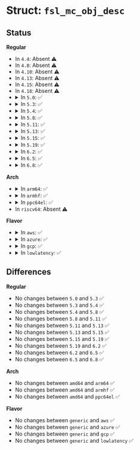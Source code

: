 # Struct: <code>fsl_mc_obj_desc</code>

## Status
<b>Regular</b>
<ul>
<li>
In <code>4.4</code>: Absent ⚠️
</li>
<li>
In <code>4.8</code>: Absent ⚠️
</li>
<li>
In <code>4.10</code>: Absent ⚠️
</li>
<li>
In <code>4.13</code>: Absent ⚠️
</li>
<li>
In <code>4.15</code>: Absent ⚠️
</li>
<li>
In <code>4.18</code>: Absent ⚠️
</li>
<li>
<details>
<summary>In <code>5.0</code>: ✅</summary>

```c
struct fsl_mc_obj_desc {
    char type[16];
    int id;
    u16 vendor;
    u16 ver_major;
    u16 ver_minor;
    u8 irq_count;
    u8 region_count;
    u32 state;
    char label[16];
    u16 flags;
};
```
</details>
</li>
<li>
<details>
<summary>In <code>5.3</code>: ✅</summary>

```c
struct fsl_mc_obj_desc {
    char type[16];
    int id;
    u16 vendor;
    u16 ver_major;
    u16 ver_minor;
    u8 irq_count;
    u8 region_count;
    u32 state;
    char label[16];
    u16 flags;
};
```
</details>
</li>
<li>
<details>
<summary>In <code>5.4</code>: ✅</summary>

```c
struct fsl_mc_obj_desc {
    char type[16];
    int id;
    u16 vendor;
    u16 ver_major;
    u16 ver_minor;
    u8 irq_count;
    u8 region_count;
    u32 state;
    char label[16];
    u16 flags;
};
```
</details>
</li>
<li>
<details>
<summary>In <code>5.8</code>: ✅</summary>

```c
struct fsl_mc_obj_desc {
    char type[16];
    int id;
    u16 vendor;
    u16 ver_major;
    u16 ver_minor;
    u8 irq_count;
    u8 region_count;
    u32 state;
    char label[16];
    u16 flags;
};
```
</details>
</li>
<li>
<details>
<summary>In <code>5.11</code>: ✅</summary>

```c
struct fsl_mc_obj_desc {
    char type[16];
    int id;
    u16 vendor;
    u16 ver_major;
    u16 ver_minor;
    u8 irq_count;
    u8 region_count;
    u32 state;
    char label[16];
    u16 flags;
};
```
</details>
</li>
<li>
<details>
<summary>In <code>5.13</code>: ✅</summary>

```c
struct fsl_mc_obj_desc {
    char type[16];
    int id;
    u16 vendor;
    u16 ver_major;
    u16 ver_minor;
    u8 irq_count;
    u8 region_count;
    u32 state;
    char label[16];
    u16 flags;
};
```
</details>
</li>
<li>
<details>
<summary>In <code>5.15</code>: ✅</summary>

```c
struct fsl_mc_obj_desc {
    char type[16];
    int id;
    u16 vendor;
    u16 ver_major;
    u16 ver_minor;
    u8 irq_count;
    u8 region_count;
    u32 state;
    char label[16];
    u16 flags;
};
```
</details>
</li>
<li>
<details>
<summary>In <code>5.19</code>: ✅</summary>

```c
struct fsl_mc_obj_desc {
    char type[16];
    int id;
    u16 vendor;
    u16 ver_major;
    u16 ver_minor;
    u8 irq_count;
    u8 region_count;
    u32 state;
    char label[16];
    u16 flags;
};
```
</details>
</li>
<li>
<details>
<summary>In <code>6.2</code>: ✅</summary>

```c
struct fsl_mc_obj_desc {
    char type[16];
    int id;
    u16 vendor;
    u16 ver_major;
    u16 ver_minor;
    u8 irq_count;
    u8 region_count;
    u32 state;
    char label[16];
    u16 flags;
};
```
</details>
</li>
<li>
<details>
<summary>In <code>6.5</code>: ✅</summary>

```c
struct fsl_mc_obj_desc {
    char type[16];
    int id;
    u16 vendor;
    u16 ver_major;
    u16 ver_minor;
    u8 irq_count;
    u8 region_count;
    u32 state;
    char label[16];
    u16 flags;
};
```
</details>
</li>
<li>
<details>
<summary>In <code>6.8</code>: ✅</summary>

```c
struct fsl_mc_obj_desc {
    char type[16];
    int id;
    u16 vendor;
    u16 ver_major;
    u16 ver_minor;
    u8 irq_count;
    u8 region_count;
    u32 state;
    char label[16];
    u16 flags;
};
```
</details>
</li>
</ul>
<b>Arch</b>
<ul>
<li>
<details>
<summary>In <code>arm64</code>: ✅</summary>

```c
struct fsl_mc_obj_desc {
    char type[16];
    int id;
    u16 vendor;
    u16 ver_major;
    u16 ver_minor;
    u8 irq_count;
    u8 region_count;
    u32 state;
    char label[16];
    u16 flags;
};
```
</details>
</li>
<li>
<details>
<summary>In <code>armhf</code>: ✅</summary>

```c
struct fsl_mc_obj_desc {
    char type[16];
    int id;
    u16 vendor;
    u16 ver_major;
    u16 ver_minor;
    u8 irq_count;
    u8 region_count;
    u32 state;
    char label[16];
    u16 flags;
};
```
</details>
</li>
<li>
<details>
<summary>In <code>ppc64el</code>: ✅</summary>

```c
struct fsl_mc_obj_desc {
    char type[16];
    int id;
    u16 vendor;
    u16 ver_major;
    u16 ver_minor;
    u8 irq_count;
    u8 region_count;
    u32 state;
    char label[16];
    u16 flags;
};
```
</details>
</li>
<li>
In <code>riscv64</code>: Absent ⚠️
</li>
</ul>
<b>Flavor</b>
<ul>
<li>
<details>
<summary>In <code>aws</code>: ✅</summary>

```c
struct fsl_mc_obj_desc {
    char type[16];
    int id;
    u16 vendor;
    u16 ver_major;
    u16 ver_minor;
    u8 irq_count;
    u8 region_count;
    u32 state;
    char label[16];
    u16 flags;
};
```
</details>
</li>
<li>
<details>
<summary>In <code>azure</code>: ✅</summary>

```c
struct fsl_mc_obj_desc {
    char type[16];
    int id;
    u16 vendor;
    u16 ver_major;
    u16 ver_minor;
    u8 irq_count;
    u8 region_count;
    u32 state;
    char label[16];
    u16 flags;
};
```
</details>
</li>
<li>
<details>
<summary>In <code>gcp</code>: ✅</summary>

```c
struct fsl_mc_obj_desc {
    char type[16];
    int id;
    u16 vendor;
    u16 ver_major;
    u16 ver_minor;
    u8 irq_count;
    u8 region_count;
    u32 state;
    char label[16];
    u16 flags;
};
```
</details>
</li>
<li>
<details>
<summary>In <code>lowlatency</code>: ✅</summary>

```c
struct fsl_mc_obj_desc {
    char type[16];
    int id;
    u16 vendor;
    u16 ver_major;
    u16 ver_minor;
    u8 irq_count;
    u8 region_count;
    u32 state;
    char label[16];
    u16 flags;
};
```
</details>
</li>
</ul>

## Differences
<b>Regular</b>
<ul>
<li>
No changes between <code>5.0</code> and <code>5.3</code> ✅
</li>
<li>
No changes between <code>5.3</code> and <code>5.4</code> ✅
</li>
<li>
No changes between <code>5.4</code> and <code>5.8</code> ✅
</li>
<li>
No changes between <code>5.8</code> and <code>5.11</code> ✅
</li>
<li>
No changes between <code>5.11</code> and <code>5.13</code> ✅
</li>
<li>
No changes between <code>5.13</code> and <code>5.15</code> ✅
</li>
<li>
No changes between <code>5.15</code> and <code>5.19</code> ✅
</li>
<li>
No changes between <code>5.19</code> and <code>6.2</code> ✅
</li>
<li>
No changes between <code>6.2</code> and <code>6.5</code> ✅
</li>
<li>
No changes between <code>6.5</code> and <code>6.8</code> ✅
</li>
</ul>
<b>Arch</b>
<ul>
<li>
No changes between <code>amd64</code> and <code>arm64</code> ✅
</li>
<li>
No changes between <code>amd64</code> and <code>armhf</code> ✅
</li>
<li>
No changes between <code>amd64</code> and <code>ppc64el</code> ✅
</li>
</ul>
<b>Flavor</b>
<ul>
<li>
No changes between <code>generic</code> and <code>aws</code> ✅
</li>
<li>
No changes between <code>generic</code> and <code>azure</code> ✅
</li>
<li>
No changes between <code>generic</code> and <code>gcp</code> ✅
</li>
<li>
No changes between <code>generic</code> and <code>lowlatency</code> ✅
</li>
</ul>
